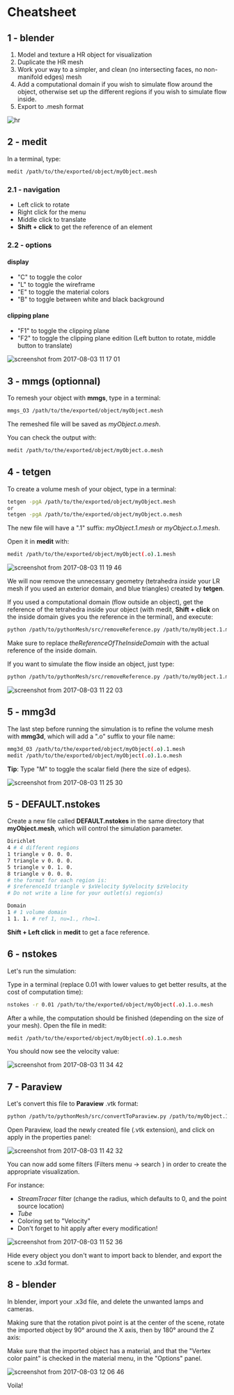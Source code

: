 # Cheatsheet

## 1 - blender
1. Model and texture a HR object for visualization
2. Duplicate the HR mesh
3. Work your way to a simpler, and clean (no intersecting faces, no non-manifold edges) mesh
4. Add a computational domain if you wish to simulate flow around the object, otherwise set up the different regions if you wish to simulate flow inside.
5. Export to .mesh format

![hr](https://user-images.githubusercontent.com/11873158/28914662-d3634c98-783c-11e7-9149-38c1fe100d3a.png)

## 2 - medit
In a terminal, type:
```bash
medit /path/to/the/exported/object/myObject.mesh
```
### 2.1 - navigation
* Left click to rotate
* Right click for the menu
* Middle click to translate
* **Shift + click** to get the reference of an element
### 2.2 - options
#### display
* "C" to toggle the color
* "L" to toggle the wireframe
* "E" to toggle the material colors
* "B" to toggle between white and black background
#### clipping plane
* "F1" to toggle the clipping plane
* "F2" to toggle the clipping plane edition (Left button to rotate, middle button to translate)

![screenshot from 2017-08-03 11 17 01](https://user-images.githubusercontent.com/11873158/28914853-6d71302a-783d-11e7-8e4d-38d4ff11ee43.png)

## 3 - mmgs (optionnal)
To remesh your object with **mmgs**, type in a terminal:
```bash
mmgs_O3 /path/to/the/exported/object/myObject.mesh
```
The remeshed file will be saved as *myObject.o.mesh*.

You can check the output with:
```bash
medit /path/to/the/exported/object/myObject.o.mesh
```

## 4 - tetgen
To create a volume mesh of your object, type in a terminal:
```bash
tetgen -pgA /path/to/the/exported/object/myObject.mesh
or
tetgen -pgA /path/to/the/exported/object/myObject.o.mesh
```
The new file will have a ".1" suffix: *myObject.1.mesh* or *myObject.o.1.mesh*.

Open it in **medit** with:
```bash
medit /path/to/the/exported/object/myObject(.o).1.mesh
```

![screenshot from 2017-08-03 11 19 46](https://user-images.githubusercontent.com/11873158/28914963-cc68eaf0-783d-11e7-8a2c-d17a8a271665.png)

We will now remove the unnecessary geometry (tetrahedra *inside* your LR mesh if you used an exterior domain, and blue triangles) created by **tetgen**.

If you used a computational domain (flow outside an object), get the reference of the tetrahedra inside your object (with medit, **Shift + click** on the inside domain gives you the reference in the terminal), and execute:
```bash
python /path/to/pythonMesh/src/removeReference.py /path/to/myObject.1.mesh theReferenceOfTheInsideDomain
```
Make sure to replace *theReferenceOfTheInsideDomain* with the actual reference of the inside domain.

If you want to simulate the flow inside an object, just type:
```bash
python /path/to/pythonMesh/src/removeReference.py /path/to/myObject.1.mesh 0
```

![screenshot from 2017-08-03 11 22 03](https://user-images.githubusercontent.com/11873158/28915051-293fc6e0-783e-11e7-98ac-526e1169c137.png)

## 5 - mmg3d
The last step before running the simulation is to refine the volume mesh with **mmg3d**, which will add a ".o" suffix to your file name:
```bash
mmg3d_O3 /path/to/the/exported/object/myObject(.o).1.mesh
medit /path/to/the/exported/object/myObject(.o).1.o.mesh
```
**Tip**: Type "M" to toggle the scalar field (here the size of edges).

![screenshot from 2017-08-03 11 25 30](https://user-images.githubusercontent.com/11873158/28915198-a858d606-783e-11e7-86b7-a38859882d14.png)

## 5 - DEFAULT.nstokes
Create a new file called **DEFAULT.nstokes** in the same directory that **myObject.mesh**, which will control the simulation parameter.
```bash
Dirichlet
4 # 4 different regions
1 triangle v 0. 0. 0. 
7 triangle v 0. 0. 0.
5 triangle v 0. 1. 0.
8 triangle v 0. 0. 0.
# the format for each region is:
# $referenceId triangle v $xVelocity $yVelocity $zVelocity
# Do not write a line for your outlet(s) region(s)

Domain
1 # 1 volume domain
1 1. 1. # ref 1, nu=1., rho=1.
```
**Shift + Left click** in **medit** to get a face reference.

## 6 - nstokes
Let's run the simulation:

Type in a terminal (replace 0.01 with lower values to get better results, at the cost of computation time):
```bash
nstokes -r 0.01 /path/to/the/exported/object/myObject(.o).1.o.mesh
```
After a while, the computation should be finished (depending on the size of your mesh). Open the file in medit:
```bash
medit /path/to/the/exported/object/myObject(.o).1.o.mesh
```
You should now see the velocity value:

![screenshot from 2017-08-03 11 34 42](https://user-images.githubusercontent.com/11873158/28915566-d45dd1c4-783f-11e7-98c0-454f51570177.png)

## 7 - Paraview
Let's convert this file to **Paraview** .vtk format:
```bash
python /path/to/pythonMesh/src/convertToParaview.py /path/to/myObject.1.d.o.mesh
```
Open Paraview, load the newly created file (.vtk extension), and click on apply in the properties panel:

![screenshot from 2017-08-03 11 42 32](https://user-images.githubusercontent.com/11873158/28916434-7c6954b8-7842-11e7-8304-bfdafc54d6ed.png)

You can now add some filters (Filters menu -> search ) in order to create the appropriate visualization. 

For instance: 
* *StreamTracer* filter (change the radius, which defaults to 0, and the point source location)
* *Tube*
* Coloring set to "Velocity"
* Don't forget to hit apply after every modification!


![screenshot from 2017-08-03 11 52 36](https://user-images.githubusercontent.com/11873158/28916396-5f876678-7842-11e7-8cfa-90d2074b4165.png)

Hide every object you don't want to import back to blender, and export the scene to .x3d format.

## 8 - blender
In blender, import your .x3d file, and delete the unwanted lamps and cameras.

Making sure that the rotation pivot point is at the center of the scene, rotate the imported object by 90° around the X axis, then by 180° around the Z axis:

Make sure that the imported object has a material, and that the "Vertex color paint" is checked in the material menu, in the "Options" panel.

![screenshot from 2017-08-03 12 06 46](https://user-images.githubusercontent.com/11873158/28916977-474c15ac-7844-11e7-9f20-c6200f3555fa.png)

Voila!


